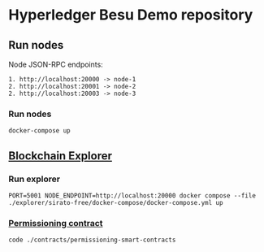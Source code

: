 # Hyperledger Besu Demo repository

## Run nodes
Node JSON-RPC endpoints:

    1. http://localhost:20000 -> node-1
    2. http://localhost:20001 -> node-2
    2. http://localhost:20003 -> node-3

### Run nodes
    docker-compose up

## [Blockchain Explorer](https://besu.hyperledger.org/stable/private-networks/how-to/monitor/sirato-explorer)

### Run explorer
    PORT=5001 NODE_ENDPOINT=http://localhost:20000 docker compose --file ./explorer/sirato-free/docker-compose/docker-compose.yml up

### [Permissioning contract](https://besu.hyperledger.org/stable/private-networks/concepts/permissioning/onchain)
    code ./contracts/permissioning-smart-contracts